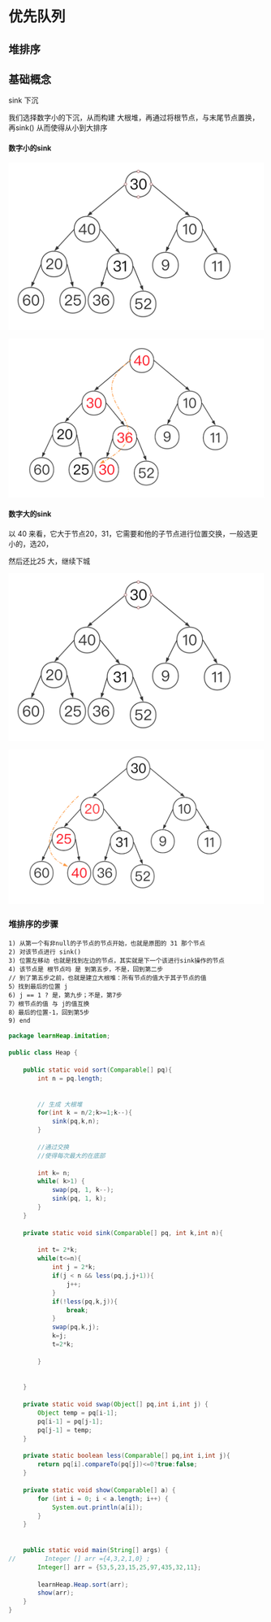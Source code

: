 # 优先队列



## 堆排序

## 基础概念

sink 下沉

我们选择数字小的下沉，从而构建 大根堆，再通过将根节点，与末尾节点置换，再sink() 从而使得从小到大排序



#### 数字小的sink

![1](./picture/1.png)



![image-20200730170401192](./picture/3.png)

#### 数字大的sink

以 40 来看，它大于节点20，31，它需要和他的子节点进行位置交换，一般选更小的，选20，

然后还比25 大，继续下城 

![1](./picture/1.png)



![](./picture/2.png)





### 堆排序的步骤

```
1) 从第一个有非null的子节点的节点开始，也就是原图的 31 那个节点
2) 对该节点进行 sink()
3) 位置左移动 也就是找到左边的节点，其实就是下一个该进行sink操作的节点
4) 该节点是 根节点吗 是 到第五步，不是，回到第二步
// 到了第五步之前，也就是建立大根堆：所有节点的值大于其子节点的值
5）找到最后的位置 j
6) j == 1 ? 是，第九步；不是，第7步
7）根节点的值 与 j的值互换
8）最后的位置-1，回到第5步
9) end
```







```java
package learnHeap.imitation;

public class Heap {

    public static void sort(Comparable[] pq){
        int n = pq.length;


        // 生成 大根堆
        for(int k = n/2;k>=1;k--){
            sink(pq,k,n);
        }

        //通过交换
        //使得每次最大的在底部

        int k= n;
        while( k>1) {
            swap(pq, 1, k--);
            sink(pq, 1, k);
        }
    }

    private static void sink(Comparable[] pq, int k,int n){

        int t= 2*k;
        while(t<=n){
            int j = 2*k;
            if(j < n && less(pq,j,j+1)){
                j++;
            }
            if(!less(pq,k,j)){
                break;
            }
            swap(pq,k,j);
            k=j;
            t=2*k;

        }


    }

    private static void swap(Object[] pq,int i,int j) {
        Object temp = pq[i-1];
        pq[i-1] = pq[j-1];
        pq[j-1] = temp;
    }

    private static boolean less(Comparable[] pq,int i,int j){
        return pq[i].compareTo(pq[j])<=0?true:false;
    }

    private static void show(Comparable[] a) {
        for (int i = 0; i < a.length; i++) {
            System.out.println(a[i]);
        }
    }


    public static void main(String[] args) {
//        Integer [] arr ={4,3,2,1,0} ;
        Integer[] arr = {53,5,23,15,25,97,435,32,11};

        learnHeap.Heap.sort(arr);
        show(arr);
    }
}

```

